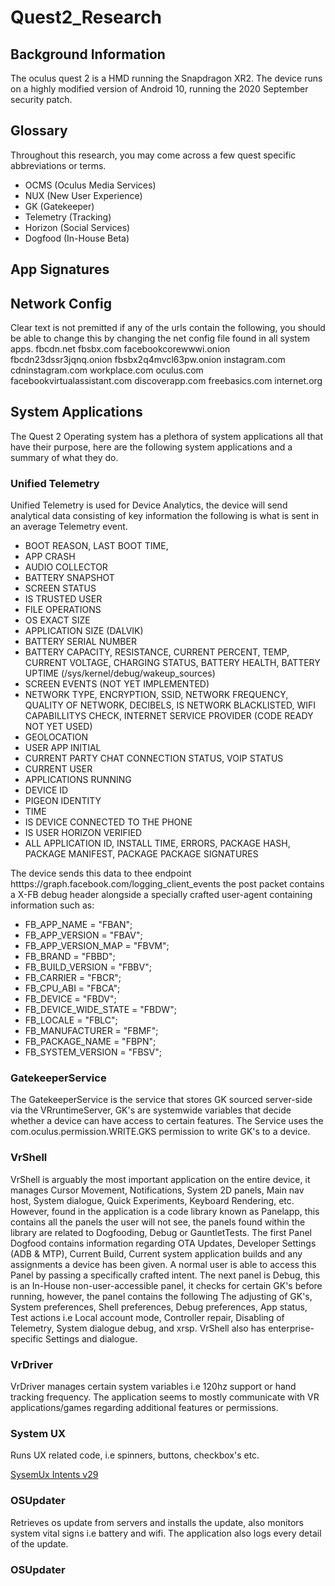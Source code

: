 # Quest2_Research
## Background Information
The oculus quest 2 is a HMD running the Snapdragon XR2. The device runs on a highly modified version of Android 10, running the 2020 September security patch.
## Glossary
Throughout this research, you may come across a few quest specific abbreviations or terms.
- OCMS (Oculus Media Services)
- NUX (New User Experience)
- GK (Gatekeeper)
- Telemetry (Tracking)
- Horizon (Social Services)
- Dogfood (In-House Beta)
## App Signatures



## Network Config
Clear text is not premitted if any of the urls contain the following, you should be able to change this by changing the net config file found in all system apps.
fbcdn.net
fbsbx.com
facebookcorewwwi.onion
fbcdn23dssr3jqnq.onion
fbsbx2q4mvcl63pw.onion
instagram.com
cdninstagram.com
workplace.com
oculus.com
facebookvirtualassistant.com
discoverapp.com
freebasics.com
internet.org
        
## System Applications
The Quest 2 Operating system has a plethora of system applications all that have their purpose, here are the following system applications and a summary of what they do.
### Unified Telemetry
Unified Telemetry is used for Device Analytics, the device will send analytical data consisting of key information the following is what is sent in an average Telemetry event.
- BOOT REASON, LAST BOOT TIME,
- APP CRASH
- AUDIO COLLECTOR
- BATTERY SNAPSHOT
- SCREEN STATUS
- IS TRUSTED USER
- FILE OPERATIONS
- OS EXACT SIZE 
- APPLICATION SIZE (DALVIK)
- BATTERY SERIAL NUMBER
- BATTERY CAPACITY, RESISTANCE, CURRENT PERCENT, TEMP, CURRENT VOLTAGE, CHARGING STATUS, BATTERY HEALTH, BATTERY UPTIME (/sys/kernel/debug/wakeup_sources)
- SCREEN EVENTS (NOT YET IMPLEMENTED)
- NETWORK TYPE, ENCRYPTION, SSID, NETWORK FREQUENCY, QUALITY OF NETWORK, DECIBELS, IS NETWORK BLACKLISTED, WIFI CAPABILLITYS CHECK, INTERNET SERVICE PROVIDER (CODE READY NOT YET USED)
- GEOLOCATION
- USER APP INITIAL
- CURRENT PARTY CHAT CONNECTION STATUS, VOIP STATUS
- CURRENT USER
- APPLICATIONS RUNNING
- DEVICE ID
- PIGEON IDENTITY
- TIME
- IS DEVICE CONNECTED TO THE PHONE
- IS USER HORIZON VERIFIED
- ALL APPLICATION ID, INSTALL TIME, ERRORS, PACKAGE HASH, PACKAGE MANIFEST, PACKAGE PACKAGE SIGNATURES

The device sends this data to thee endpoint htttps://graph.facebook.com/logging_client_events the post packet contains a X-FB debug header alongside a specially crafted user-agent containing information such as:
- FB_APP_NAME = "FBAN";
- FB_APP_VERSION = "FBAV";
- FB_APP_VERSION_MAP = "FBVM";
- FB_BRAND = "FBBD";
- FB_BUILD_VERSION = "FBBV";
- FB_CARRIER = "FBCR";
- FB_CPU_ABI = "FBCA";
- FB_DEVICE = "FBDV";
- FB_DEVICE_WIDE_STATE = "FBDW";
- FB_LOCALE = "FBLC";
- FB_MANUFACTURER = "FBMF";
- FB_PACKAGE_NAME = "FBPN";
- FB_SYSTEM_VERSION = "FBSV";
### GatekeeperService
The GatekeeperService is the service that stores GK sourced server-side via the VRruntimeServer, GK's are systemwide variables that decide whether a device can have access to certain features. The Service uses the com.oculus.permission.WRITE.GKS permission to write GK's to a device.
### VrShell
VrShell is arguably the most important application on the entire device, it manages Cursor Movement, Notifications, System 2D panels, Main nav host, System dialogue, Quick Experiments, Keyboard Rendering, etc. However, found in the application is a code library known as Panelapp, this contains all the panels the user will not see, the panels found within the library are related to Dogfooding, Debug or GauntletTests. The first Panel Dogfood contains information regarding OTA Updates, Developer Settings (ADB & MTP), Current Build, Current system application builds and any assignments a device has been given. A normal user is able to access this Panel by passing a specifically crafted intent. The next panel is Debug, this is an In-House non-user-accessible panel, it checks for certain GK's before running, however, the panel contains the following The adjusting of GK's, System preferences, Shell preferences, Debug preferences, App status, Test actions i.e Local account mode, Controller repair, Disabling of Telemetry, System dialogue debug, and xrsp. VrShell also has enterprise-specific Settings and dialogue.
### VrDriver
VrDriver manages certain system variables i.e 120hz support or hand tracking frequency. The application seems to mostly communicate with VR applications/games regarding additional features or permissions.
### System UX
Runs UX related code, i.e spinners, buttons, checkbox's etc.

[SysemUx Intents v29](SystemUX_Intents)
### OSUpdater
Retrieves os update from servers and installs the update, also monitors system vital signs i.e battery and wifi. The application also logs every detail of the update.
### OSUpdater

